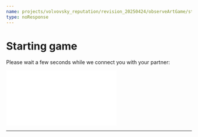 ```yaml
---
name: projects/volvovsky_reputation/revision_20250424/observeArtGame/starting_game.md
type: noResponse
---
```


# Starting game

Please wait a few seconds while we connect you with your partner:

![Red Rabbit Agent](projects/volvovsky_reputation/revision_20250424/observeArtGame/pre_observe_bid.md)

---
